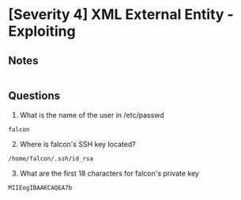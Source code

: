 # [Severity 4] XML External Entity - Exploiting

## Notes
```
```

## Questions
1. What is the name of the user in /etc/passwd
```
falcon
```

2. Where is falcon's SSH key located?
```
/home/falcon/.ssh/id_rsa
```

3. What are the first 18 characters for falcon's private key
```
MIIEogIBAAKCAQEA7b
```
